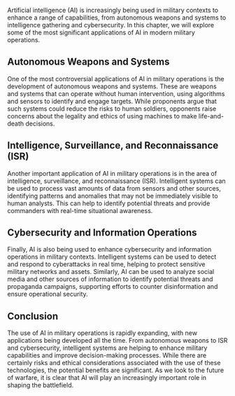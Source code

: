 
Artificial intelligence (AI) is increasingly being used in military contexts to enhance a range of capabilities, from autonomous weapons and systems to intelligence gathering and cybersecurity. In this chapter, we will explore some of the most significant applications of AI in modern military operations.

Autonomous Weapons and Systems
------------------------------

One of the most controversial applications of AI in military operations is the development of autonomous weapons and systems. These are weapons and systems that can operate without human intervention, using algorithms and sensors to identify and engage targets. While proponents argue that such systems could reduce the risks to human soldiers, opponents raise concerns about the legality and ethics of using machines to make life-and-death decisions.

Intelligence, Surveillance, and Reconnaissance (ISR)
----------------------------------------------------

Another important application of AI in military operations is in the area of intelligence, surveillance, and reconnaissance (ISR). Intelligent systems can be used to process vast amounts of data from sensors and other sources, identifying patterns and anomalies that may not be immediately visible to human analysts. This can help to identify potential threats and provide commanders with real-time situational awareness.

Cybersecurity and Information Operations
----------------------------------------

Finally, AI is also being used to enhance cybersecurity and information operations in military contexts. Intelligent systems can be used to detect and respond to cyberattacks in real time, helping to protect sensitive military networks and assets. Similarly, AI can be used to analyze social media and other sources of information to identify potential threats and propaganda campaigns, supporting efforts to counter disinformation and ensure operational security.

Conclusion
----------

The use of AI in military operations is rapidly expanding, with new applications being developed all the time. From autonomous weapons to ISR and cybersecurity, intelligent systems are helping to enhance military capabilities and improve decision-making processes. While there are certainly risks and ethical considerations associated with the use of these technologies, the potential benefits are significant. As we look to the future of warfare, it is clear that AI will play an increasingly important role in shaping the battlefield.
